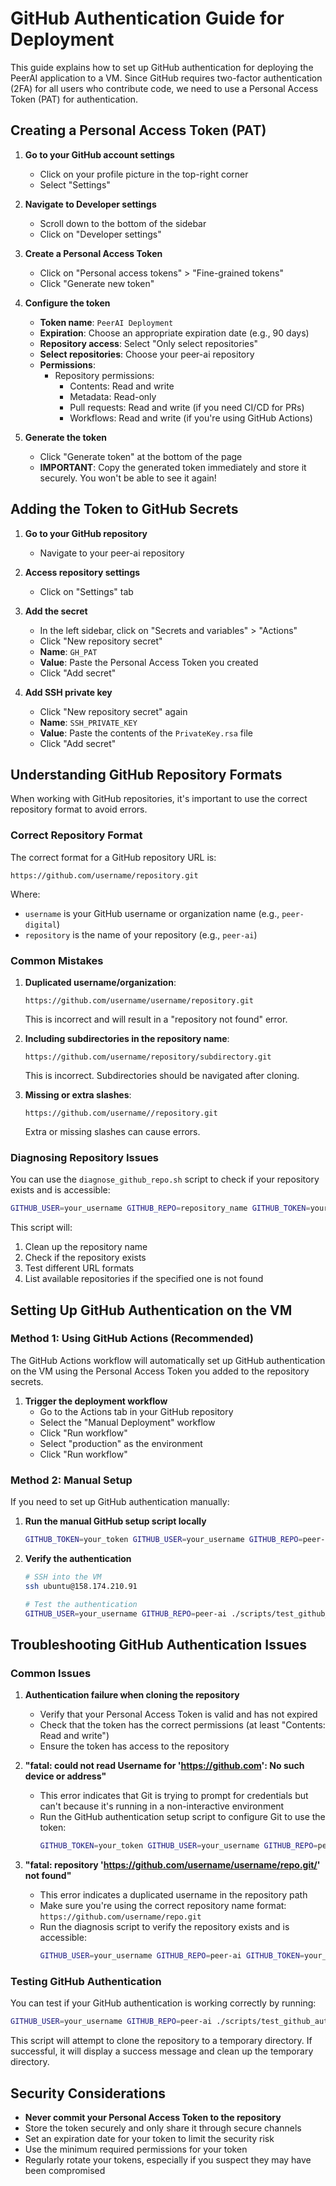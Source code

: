 # GitHub Authentication Guide for Deployment

This guide explains how to set up GitHub authentication for deploying the PeerAI application to a VM. Since GitHub requires two-factor authentication (2FA) for all users who contribute code, we need to use a Personal Access Token (PAT) for authentication.

## Creating a Personal Access Token (PAT)

1. **Go to your GitHub account settings**
   - Click on your profile picture in the top-right corner
   - Select "Settings"

2. **Navigate to Developer settings**
   - Scroll down to the bottom of the sidebar
   - Click on "Developer settings"

3. **Create a Personal Access Token**
   - Click on "Personal access tokens" > "Fine-grained tokens"
   - Click "Generate new token"

4. **Configure the token**
   - **Token name**: `PeerAI Deployment`
   - **Expiration**: Choose an appropriate expiration date (e.g., 90 days)
   - **Repository access**: Select "Only select repositories"
   - **Select repositories**: Choose your peer-ai repository
   - **Permissions**:
     - Repository permissions:
       - Contents: Read and write
       - Metadata: Read-only
       - Pull requests: Read and write (if you need CI/CD for PRs)
       - Workflows: Read and write (if you're using GitHub Actions)

5. **Generate the token**
   - Click "Generate token" at the bottom of the page
   - **IMPORTANT**: Copy the generated token immediately and store it securely. You won't be able to see it again!

## Adding the Token to GitHub Secrets

1. **Go to your GitHub repository**
   - Navigate to your peer-ai repository

2. **Access repository settings**
   - Click on "Settings" tab

3. **Add the secret**
   - In the left sidebar, click on "Secrets and variables" > "Actions"
   - Click "New repository secret"
   - **Name**: `GH_PAT`
   - **Value**: Paste the Personal Access Token you created
   - Click "Add secret"

4. **Add SSH private key**
   - Click "New repository secret" again
   - **Name**: `SSH_PRIVATE_KEY`
   - **Value**: Paste the contents of the `PrivateKey.rsa` file
   - Click "Add secret"

## Understanding GitHub Repository Formats

When working with GitHub repositories, it's important to use the correct repository format to avoid errors.

### Correct Repository Format

The correct format for a GitHub repository URL is:

```
https://github.com/username/repository.git
```

Where:
- `username` is your GitHub username or organization name (e.g., `peer-digital`)
- `repository` is the name of your repository (e.g., `peer-ai`)

### Common Mistakes

1. **Duplicated username/organization**:
   ```
   https://github.com/username/username/repository.git
   ```
   This is incorrect and will result in a "repository not found" error.

2. **Including subdirectories in the repository name**:
   ```
   https://github.com/username/repository/subdirectory.git
   ```
   This is incorrect. Subdirectories should be navigated after cloning.

3. **Missing or extra slashes**:
   ```
   https://github.com/username//repository.git
   ```
   Extra or missing slashes can cause errors.

### Diagnosing Repository Issues

You can use the `diagnose_github_repo.sh` script to check if your repository exists and is accessible:

```bash
GITHUB_USER=your_username GITHUB_REPO=repository_name GITHUB_TOKEN=your_token ./scripts/diagnose_github_repo.sh
```

This script will:
1. Clean up the repository name
2. Check if the repository exists
3. Test different URL formats
4. List available repositories if the specified one is not found

## Setting Up GitHub Authentication on the VM

### Method 1: Using GitHub Actions (Recommended)

The GitHub Actions workflow will automatically set up GitHub authentication on the VM using the Personal Access Token you added to the repository secrets.

1. **Trigger the deployment workflow**
   - Go to the Actions tab in your GitHub repository
   - Select the "Manual Deployment" workflow
   - Click "Run workflow"
   - Select "production" as the environment
   - Click "Run workflow"

### Method 2: Manual Setup

If you need to set up GitHub authentication manually:

1. **Run the manual GitHub setup script locally**
   ```bash
   GITHUB_TOKEN=your_token GITHUB_USER=your_username GITHUB_REPO=peer-ai ./scripts/manual_github_setup.sh
   ```

2. **Verify the authentication**
   ```bash
   # SSH into the VM
   ssh ubuntu@158.174.210.91
   
   # Test the authentication
   GITHUB_USER=your_username GITHUB_REPO=peer-ai ./scripts/test_github_auth.sh
   ```

## Troubleshooting GitHub Authentication Issues

### Common Issues

1. **Authentication failure when cloning the repository**
   - Verify that your Personal Access Token is valid and has not expired
   - Check that the token has the correct permissions (at least "Contents: Read and write")
   - Ensure the token has access to the repository

2. **"fatal: could not read Username for 'https://github.com': No such device or address"**
   - This error indicates that Git is trying to prompt for credentials but can't because it's running in a non-interactive environment
   - Run the GitHub authentication setup script to configure Git to use the token:
     ```bash
     GITHUB_TOKEN=your_token GITHUB_USER=your_username GITHUB_REPO=peer-ai ./scripts/setup_github_auth.sh
     ```

3. **"fatal: repository 'https://github.com/username/username/repo.git/' not found"**
   - This error indicates a duplicated username in the repository path
   - Make sure you're using the correct repository name format: `https://github.com/username/repo.git`
   - Run the diagnosis script to verify the repository exists and is accessible:
     ```bash
     GITHUB_USER=your_username GITHUB_REPO=peer-ai GITHUB_TOKEN=your_token ./scripts/diagnose_github_repo.sh
     ```

### Testing GitHub Authentication

You can test if your GitHub authentication is working correctly by running:

```bash
GITHUB_USER=your_username GITHUB_REPO=peer-ai ./scripts/test_github_auth.sh
```

This script will attempt to clone the repository to a temporary directory. If successful, it will display a success message and clean up the temporary directory.

## Security Considerations

- **Never commit your Personal Access Token to the repository**
- Store the token securely and only share it through secure channels
- Set an expiration date for your token to limit the security risk
- Use the minimum required permissions for your token
- Regularly rotate your tokens, especially if you suspect they may have been compromised 